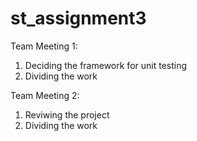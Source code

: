 # st_assignment3
Team Meeting 1:
1. Deciding the framework for unit testing
2. Dividing the work

Team Meeting 2:
1. Reviwing the project
2. Dividing the work
